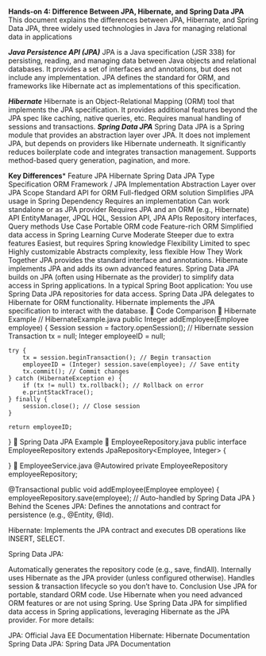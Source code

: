 ****Hands-on 4: Difference Between JPA, Hibernate, and Spring Data JPA****
This document explains the differences between JPA, Hibernate, and Spring Data JPA, three widely used technologies in Java for managing relational data in applications

***Java Persistence API (JPA)***
JPA is a Java specification (JSR 338) for persisting, reading, and managing data between Java objects and relational databases.
It provides a set of interfaces and annotations, but does not include any implementation.
JPA defines the standard for ORM, and frameworks like Hibernate act as implementations of this specification.

***Hibernate***
Hibernate is an Object-Relational Mapping (ORM) tool that implements the JPA specification.
It provides additional features beyond the JPA spec like caching, native queries, etc.
Requires manual handling of sessions and transactions.
***Spring Data JPA***
Spring Data JPA is a Spring module that provides an abstraction layer over JPA.
It does not implement JPA, but depends on providers like Hibernate underneath.
It significantly reduces boilerplate code and integrates transaction management.
Supports method-based query generation, pagination, and more.

**Key Differences***
Feature	JPA	Hibernate	Spring Data JPA
Type	Specification	ORM Framework / JPA Implementation	Abstraction Layer over JPA
Scope	Standard API for ORM	Full-fledged ORM solution	Simplifies JPA usage in Spring
Dependency	Requires an implementation	Can work standalone or as JPA provider	Requires JPA and an ORM (e.g., Hibernate)
API	EntityManager, JPQL	HQL, Session API, JPA APIs	Repository interfaces, Query methods
Use Case	Portable ORM code	Feature-rich ORM	Simplified data access in Spring
Learning Curve	Moderate	Steeper due to extra features	Easiest, but requires Spring knowledge
Flexibility	Limited to spec	Highly customizable	Abstracts complexity, less flexible
How They Work Together
JPA provides the standard interface and annotations.
Hibernate implements JPA and adds its own advanced features.
Spring Data JPA builds on JPA (often using Hibernate as the provider) to simplify data access in Spring applications.
In a typical Spring Boot application:
You use Spring Data JPA repositories for data access.
Spring Data JPA delegates to Hibernate for ORM functionality.
Hibernate implements the JPA specification to interact with the database.
🔸 Code Comparison
🔸 Hibernate Example
// HibernateExample.java
public Integer addEmployee(Employee employee) {
    Session session = factory.openSession(); // Hibernate session
    Transaction tx = null;
    Integer employeeID = null;

    try {
        tx = session.beginTransaction(); // Begin transaction
        employeeID = (Integer) session.save(employee); // Save entity
        tx.commit(); // Commit changes
    } catch (HibernateException e) {
        if (tx != null) tx.rollback(); // Rollback on error
        e.printStackTrace();
    } finally {
        session.close(); // Close session
    }

    return employeeID;
}
🔸 Spring Data JPA Example
🔹 EmployeeRepository.java
public interface EmployeeRepository extends JpaRepository<Employee, Integer> {

}
🔹 EmployeeService.java
@Autowired
private EmployeeRepository employeeRepository;

@Transactional
public void addEmployee(Employee employee) {
    employeeRepository.save(employee); // Auto-handled by Spring Data JPA
}
Behind the Scenes
JPA: Defines the annotations and contract for persistence (e.g., @Entity, @Id).

Hibernate: Implements the JPA contract and executes DB operations like INSERT, SELECT.

Spring Data JPA:

Automatically generates the repository code (e.g., save, findAll).
Internally uses Hibernate as the JPA provider (unless configured otherwise).
Handles session & transaction lifecycle so you don’t have to.
Conclusion
Use JPA for portable, standard ORM code.
Use Hibernate when you need advanced ORM features or are not using Spring.
Use Spring Data JPA for simplified data access in Spring applications, leveraging Hibernate as the JPA provider.
For more details:

JPA: Official Java EE Documentation
Hibernate: Hibernate Documentation
Spring Data JPA: Spring Data JPA Documentation
